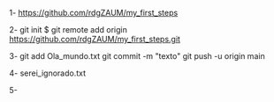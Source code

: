 1-
https://github.com/rdgZAUM/my_first_steps

2- 
git init
$ git remote add origin https://github.com/rdgZAUM/my_first_steps.git

3-
git add Ola_mundo.txt
git commit -m "texto"
git push -u origin main

4-
serei_ignorado.txt

5-